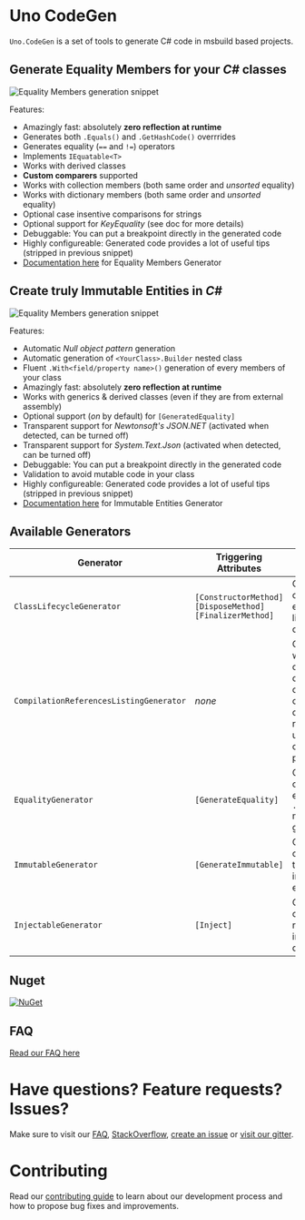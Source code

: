 # Uno CodeGen

`Uno.CodeGen` is a set of tools to generate C# code in msbuild based projects.

## Generate **Equality Members** for your _C#_ classes

![Equality Members generation snippet](doc/assets/equality-snippet.png)

Features:

* Amazingly fast: absolutely **zero reflection at runtime**
* Generates both `.Equals()` and `.GetHashCode()` overrrides
* Generates equality (`==` and `!=`) operators
* Implements `IEquatable<T>`
* Works with derived classes
* **Custom comparers** supported
* Works with collection members (both same order and _unsorted_ equality)
* Works with dictionary members (both same order and _unsorted_ equality)
* Optional case insentive comparisons for strings
* Optional support for _KeyEquality_ (see doc for more details)
* Debuggable: You can put a breakpoint directly in the generated code
* Highly configureable: Generated code provides a lot of useful tips (stripped in previous snippet)
* [Documentation here](doc/Equality%20Generation.md) for Equality Members Generator

## Create **truly Immutable Entities** in _C#_

![Equality Members generation snippet](doc/assets/immutability-snippet.png)

Features:

* Automatic _Null object pattern_ generation
* Automatic generation of `<YourClass>.Builder` nested class
* Fluent `.With<field/property name>()` generation of every members of your class
* Amazingly fast: absolutely **zero reflection at runtime**
* Works with generics & derived classes (even if they are from external assembly)
* Optional support (_on_ by default) for `[GeneratedEquality]`
* Transparent support for _Newtonsoft's JSON.NET_ (activated when detected, can be turned off)
* Transparent support for _System.Text.Json_ (activated when detected, can be turned off)
* Debuggable: You can put a breakpoint directly in the generated code
* Validation to avoid mutable code in your class
* Highly configureable: Generated code provides a lot of useful tips (stripped in previous snippet)
* [Documentation here](doc/Immutable%20Generation.md) for Immutable Entities Generator

## Available Generators

| Generator | Triggering Attributes | Usage |    |
| --------- | -------------------- | ----- | -- |
| `ClassLifecycleGenerator` | `[ConstructorMethod]` `[DisposeMethod]` `[FinalizerMethod]` | Generate code to extend the lifecyle of a class. | [Documentation](doc/Class%20Lifecycle%20Generation.md) |
| `CompilationReferencesListingGenerator` | _none_ | Generate a file without _useful_ code, containing only comments detailing references used to compile the project. | [Documentation](doc/Compilation%20References.md) |
| `EqualityGenerator` | `[GenerateEquality]` | Generate code for efficient `.Equals()` members generation. | [Documentation](doc/Equality%20Generation.md) |
| `ImmutableGenerator` | `[GenerateImmutable]` | Generate code to build truly immutable entities. | [Documentation](doc/Immutable%20Generation.md) |
| `InjectableGenerator` | `[Inject]` | Generate code to resolve and inject dependencies. | [Documentation](doc/Injectable%20Generation.md) |

## Nuget

[![NuGet](https://buildstats.info/nuget/Uno.CodeGen?includePreReleases=true)](https://www.nuget.org/packages/Uno.CodeGen/)

## FAQ
[Read our FAQ here](doc/faq.md)

# Have questions? Feature requests? Issues?

Make sure to visit our [FAQ](doc/faq.md), [StackOverflow](https://stackoverflow.com/questions/tagged/uno-platform), [create an issue](https://github.com/unoplatform/Uno.CodeGen/issues) or [visit our gitter](https://gitter.im/uno-platform/Lobby).

# Contributing

Read our [contributing guide](CONTRIBUTING.md) to learn about our development process and how to propose bug fixes and improvements.
